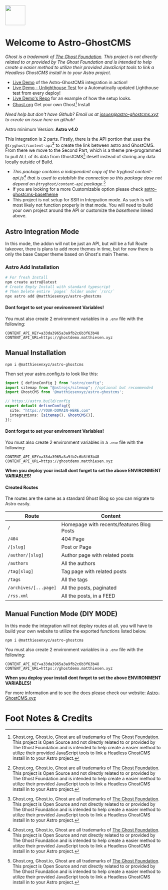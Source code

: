 <img src="https://ghostdemo.matthiesen.xyz/content/images/size/w50/2024/01/logo-1.png" width="64px" />

# Welcome to Astro-GhostCMS

*Ghost is a trademark of [The Ghost Foundation](https://ghost.org/trademark/). This project is not directly related to or provided by The Ghost Foundation and is intended to help create a easier method to utilize their provided JavaScript tools to link a Headless GhostCMS install in to your Astro project.* 

- [Live Demo](https://demo.astro-ghostcms.xyz/) of the Astro-GhostCMS integration in action!
- [Live Demo - Unlighthouse Test](https://test.demo.astro-ghostcms.xyz) for a Automatically updated Lighthouse test from every deploy!
- [Live Demo's Repo](https://github.com/MatthiesenXYZ/astro-ghostcms-demo) for an example of how the setup looks.
- [Ghost.org](https://ghost.org) Get your own Ghost[^1] Install

*Need help but don't have Github? Email us at [issues@astro-ghostcms.xyz](mailto:issues@astroghostcms.xyz) to create an issue here on github!*

Astro minimum Version: **Astro v4.0**

This Integration is 2 parts.  Firstly, there is the API portion that uses the `@tryghost/content-api`[^1] to create the link between astro and GhostCMS.  From there we move to the Second Part, which is a theme pre-programmed to pull ALL of its data from GhostCMS[^1] iteself instead of storing any data locally outside of Build.

- *This package contains a independent copy of the tryghost content-api.js[^1] that is used to establish the connection so this package dose not depend on `@tryghost/content-api` package.[^1]*
- If you are looking for a more Customizable option please check [astro-ghostcms-basetheme](https://github.com/MatthiesenXYZ/astro-ghostcms-basetheme) 
- This project is not setup for SSR in Integration mode.  As such is will most likely not function properly in that mode. You will need to build your own project around the API or customize the *basetheme* linked above.

## Astro Integration Mode

In this mode, the addon will not be just an API, but will be a full Route takeover, there is plans to add more themes in time, but for now there is only the base Casper theme based on Ghost's main Theme.

### Astro Add Installation

```sh
# For fresh Install
npm create astro@latest
# Create Empty Install with standard typescript
# Then Delete entire `pages` folder under `/src/`
npx astro add @matthiesenxyz/astro-ghostcms
```
#### Dont forget to set your environment Variables!

You must also create 2 environment variables in a `.env` file with the following:

```env
CONTENT_API_KEY=a33da3965a3a9fb2c6b3f63b48
CONTENT_API_URL=https://ghostdemo.matthiesen.xyz
```
## Manual Installation

```
npm i @matthiesenxyz/astro-ghostcms
```

Then set your astro.config.ts to look like this:

```ts
import { defineConfig } from "astro/config";
import sitemap from "@astrojs/sitemap"; //optional but recommended
import GhostCMS from '@matthiesenxyz/astro-ghostcms';

// https://astro.build/config
export default defineConfig({
  site: "https://YOUR-DOMAIN-HERE.com"
  integrations: [sitemap(), GhostCMS()],
});
```

#### Dont forget to set your environment Variables!

You must also create 2 environment variables in a `.env` file with the following:

```env
CONTENT_API_KEY=a33da3965a3a9fb2c6b3f63b48
CONTENT_API_URL=https://ghostdemo.matthiesen.xyz
```

**When you deploy your install dont forget to set the above ENVIRONMENT VARIABLES!**

#### Created Routes

The routes are the same as a standard Ghost Blog so you can migrate to Astro easily.

| Route                 | Content                                   |
| --------------------- | ----------------------------------------- |
| `/`                   | Homepage with recents/features Blog Posts |
| `/404`                | 404 Page                                  |
| `/[slug]`             | Post or Page                              |
| `/author/[slug]`      | Author page with related posts            |
| `/authors`            | All the authors                           |
| `/tag[slug]`          | Tag page with related posts               |
| `/tags`               | All the tags                              |
| `/archives/[...page]` | All the posts, paginated                  |
| `/rss.xml`            | All the posts, in a FEED                  |


## Manual Function Mode (DIY MODE)

In this mode the integration will not deploy routes at all.  you will have to build your own website to utilize the exported functions listed below.

```
npm i @matthiesenxyz/astro-ghostcms
```

You must also create 2 environment variables in a `.env` file with the following:

```env
CONTENT_API_KEY=a33da3965a3a9fb2c6b3f63b48
CONTENT_API_URL=https://ghostdemo.matthiesen.xyz
```

**When you deploy your install dont forget to set the above ENVIRONMENT VARIABLES!**

For more information and to see the docs please check our website: [Astro-GhostCMS.xyz](https://astro-ghostcms.xyz)

# Foot Notes & Credits

[^1]: Ghost.org, Ghost.io, Ghost are all trademarks of [The Ghost Foundation](https://ghost.org/). This project is Open Source and not directly related to or provided by The Ghost Foundation and is intended to help create a easier method to utilize their provided JavaScript tools to link a Headless GhostCMS install in to your Astro project.

